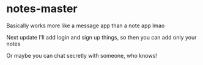 # notes-master

Basically works more like a message app than a note app lmao

Next update I'll add login and sign up things, so then you can add only your notes

Or maybe you can chat secretly with someone, who knows!

